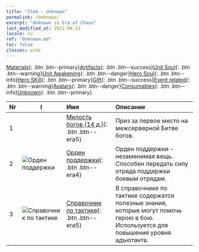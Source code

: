 ```yaml
---
title: "Item - Unknown"
permalink: /Unknown/
excerpt: "Unknown in Era of Chaos"
last_modified_at: 2021-04-23
locale: ru
ref: "Unknown.md"
toc: false
classes: wide
---
```

 [Materials](/ItemsRU/){: .btn .btn--primary}[Artifacts](/ItemsRU/Artifacts/){: .btn .btn--success}[Unit Soul](/ItemsRU/UnitSoul/){: .btn .btn--warning}[Unit Awakening](/ItemsRU/UnitAwakening/){: .btn .btn--danger}[Hero Soul](/ItemsRU/HeroSoul/){: .btn .btn--info}[Hero SKill](/ItemsRU/HeroSkill/){: .btn .btn--primary}[Gift](/ItemsRU/Gift/){: .btn .btn--success}[Event related](/ItemsRU/Events/){: .btn .btn--warning}[Avatars](/ItemsRU/Avatars/){: .btn .btn--danger}[Consumables](/ItemsRU/Consumables/){: .btn .btn--info}[Unknown](/ItemsRU/Unknown/){: .btn .btn--primary}

  | Nr | I |         Имя        |   Описание     |
  |:---|---|:--------------------|:------------------|
  | 1 |  | [Милость богов (14 д.)](/ItemsRU/unk_2117/){: .btn .btn--era5} | Приз за первое место на межсерверной Битве богов. |
  | 2 | ![Орден поддержки](/images/t/i_994011.png) | [Орден поддержки](/ItemsRU/unk_2116/){: .btn .btn--era4} | Орден поддержки - незаменимая вещь. Способен передать силу отряда поддержки боевым отрядам. |
  | 3 | ![Справочник по тактике](/images/t/i_994013.png) | [Справочник по тактике](/ItemsRU/unk_2115/){: .btn .btn--era5} | В справочнике по тактике содержатся полезные знания, которые могут помочь герою в бою. Используется для повышения уровня адъютанта. |
